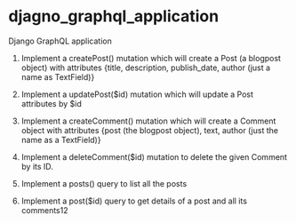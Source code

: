# djagno_graphql_application
Django GraphQL application

1. Implement a createPost() mutation which will create a Post (a blogpost object) with attributes {title, description, publish_date, author (just a name as TextField)}

2. Implement a updatePost($id) mutation which will update a Post attributes by $id

3. Implement a createComment() mutation which will create a Comment object with attributes {post (the blogpost object), text, author (just the name as a TextField)}

4. Implement a deleteComment($id) mutation to delete the given Comment by its ID.

5. Implement a posts() query to list all the posts

6. Implement a post($id) query to get details of a post and all its comments12

